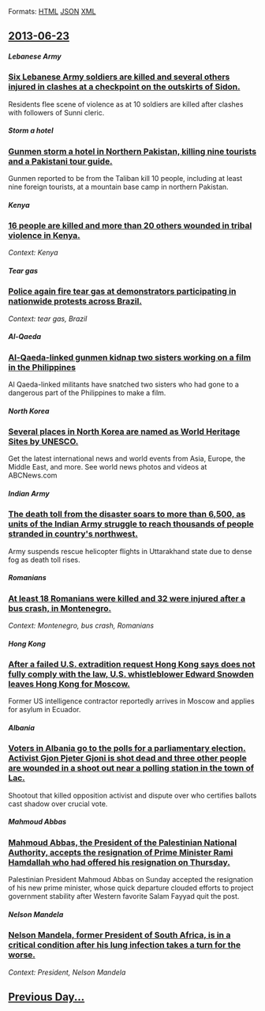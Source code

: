 
Formats: [HTML](2013/06/23/index.html)  [JSON](2013/06/23/index.json)  [XML](2013/06/23/index.xml)  

## [2013-06-23](/news/2013/06/23/index.md)

##### Lebanese Army
### [Six Lebanese Army soldiers are killed and several others injured in clashes at a checkpoint on the outskirts of Sidon. ](/news/2013/06/23/six-lebanese-army-soldiers-are-killed-and-several-others-injured-in-clashes-at-a-checkpoint-on-the-outskirts-of-sidon.md)
Residents flee scene of violence as at 10 soldiers are killed after clashes with followers of Sunni cleric.

##### Storm a hotel
### [Gunmen storm a hotel in Northern Pakistan, killing nine tourists and a Pakistani tour guide. ](/news/2013/06/23/gunmen-storm-a-hotel-in-northern-pakistan-killing-nine-tourists-and-a-pakistani-tour-guide.md)
Gunmen reported to be from the Taliban kill 10 people, including at least nine foreign tourists, at a mountain base camp in northern Pakistan.

##### Kenya
### [16 people are killed and more than 20 others wounded in tribal violence in Kenya. ](/news/2013/06/23/16-people-are-killed-and-more-than-20-others-wounded-in-tribal-violence-in-kenya.md)
_Context: Kenya_

##### Tear gas
### [Police again fire tear gas at demonstrators participating in nationwide protests across Brazil. ](/news/2013/06/23/police-again-fire-tear-gas-at-demonstrators-participating-in-nationwide-protests-across-brazil.md)
_Context: tear gas, Brazil_

##### Al-Qaeda
### [Al-Qaeda-linked gunmen kidnap two sisters working on a film in the Philippines ](/news/2013/06/23/al-qaeda-linked-gunmen-kidnap-two-sisters-working-on-a-film-in-the-philippines.md)
Al Qaeda-linked militants have snatched two sisters who had gone to a dangerous part of the Philippines to make a film.

##### North Korea
### [Several places in North Korea are named as World Heritage Sites by UNESCO. ](/news/2013/06/23/several-places-in-north-korea-are-named-as-world-heritage-sites-by-unesco.md)
Get the latest international news and world events from Asia, Europe, the Middle East, and more. See world news photos and videos at ABCNews.com

##### Indian Army
### [The death toll from the disaster soars to more than 6,500, as units of the Indian Army struggle to reach thousands of people stranded in country's northwest. ](/news/2013/06/23/the-death-toll-from-the-disaster-soars-to-more-than-6-500-as-units-of-the-indian-army-struggle-to-reach-thousands-of-people-stranded-in-cou.md)
Army suspends rescue helicopter flights in Uttarakhand state due to dense fog as death toll rises.

##### Romanians
### [At least 18 Romanians were killed and 32 were injured after a bus crash, in Montenegro. ](/news/2013/06/23/at-least-18-romanians-were-killed-and-32-were-injured-after-a-bus-crash-in-montenegro.md)
_Context: Montenegro, bus crash, Romanians_

##### Hong Kong
### [After a failed U.S. extradition request Hong Kong says does not fully comply with the law, U.S. whistleblower Edward Snowden leaves Hong Kong for Moscow. ](/news/2013/06/23/after-a-failed-u-s-extradition-request-hong-kong-says-does-not-fully-comply-with-the-law-u-s-whistleblower-edward-snowden-leaves-hong-kon.md)
Former US intelligence contractor reportedly arrives in Moscow and applies for asylum in Ecuador.

##### Albania
### [Voters in Albania go to the polls for a parliamentary election. Activist Gjon Pjeter Gjoni is shot dead and three other people are wounded in a shoot out near a polling station in the town of Lac. ](/news/2013/06/23/voters-in-albania-go-to-the-polls-for-a-parliamentary-election-activist-gjon-pjeter-gjoni-is-shot-dead-and-three-other-people-are-wounded-i.md)
Shootout that killed opposition activist and dispute over who certifies ballots cast shadow over crucial vote.

##### Mahmoud Abbas
### [Mahmoud Abbas, the President of the Palestinian National Authority, accepts the resignation of Prime Minister Rami Hamdallah who had offered his resignation on Thursday. ](/news/2013/06/23/mahmoud-abbas-the-president-of-the-palestinian-national-authority-accepts-the-resignation-of-prime-minister-rami-hamdallah-who-had-offered.md)
Palestinian President Mahmoud Abbas on Sunday accepted the resignation of his new prime minister, whose quick departure clouded efforts to project government stability after Western favorite Salam Fayyad quit the post.

##### Nelson Mandela
### [Nelson Mandela, former President of South Africa, is in a critical condition after his lung infection takes a turn for the worse. ](/news/2013/06/23/nelson-mandela-former-president-of-south-africa-is-in-a-critical-condition-after-his-lung-infection-takes-a-turn-for-the-worse.md)
_Context: President, Nelson Mandela_

## [Previous Day...](/news/2013/06/22/index.md)

